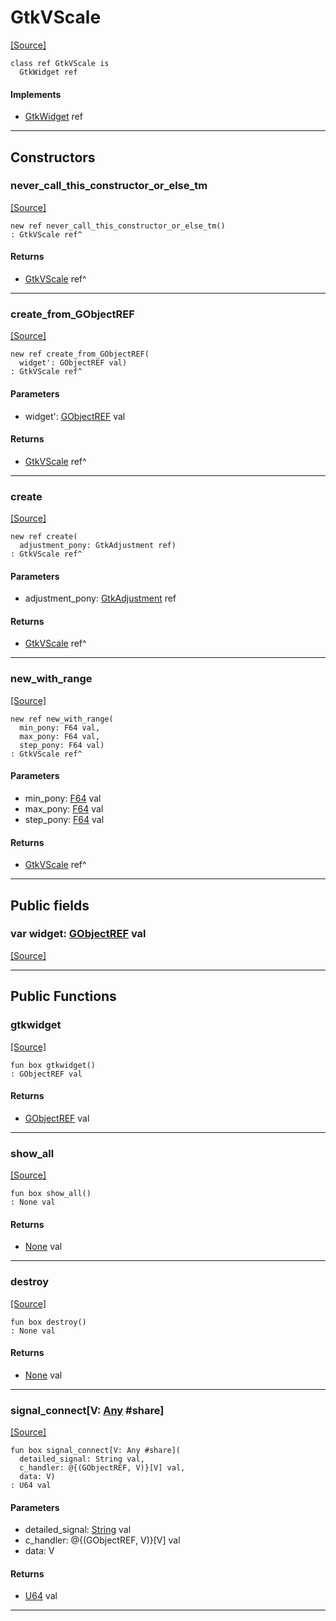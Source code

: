 # GtkVScale
<span class="source-link">[[Source]](src/gtk3/GtkVScale.md#L6)</span>
```pony
class ref GtkVScale is
  GtkWidget ref
```

#### Implements

* [GtkWidget](gtk3-GtkWidget.md) ref

---

## Constructors

### never_call_this_constructor_or_else_tm
<span class="source-link">[[Source]](src/gtk3/GtkVScale.md#L10)</span>


```pony
new ref never_call_this_constructor_or_else_tm()
: GtkVScale ref^
```

#### Returns

* [GtkVScale](gtk3-GtkVScale.md) ref^

---

### create_from_GObjectREF
<span class="source-link">[[Source]](src/gtk3/GtkVScale.md#L13)</span>


```pony
new ref create_from_GObjectREF(
  widget': GObjectREF val)
: GtkVScale ref^
```
#### Parameters

*   widget': [GObjectREF](gtk3-..-gobject-GObjectREF.md) val

#### Returns

* [GtkVScale](gtk3-GtkVScale.md) ref^

---

### create
<span class="source-link">[[Source]](src/gtk3/GtkVScale.md#L17)</span>


```pony
new ref create(
  adjustment_pony: GtkAdjustment ref)
: GtkVScale ref^
```
#### Parameters

*   adjustment_pony: [GtkAdjustment](gtk3-GtkAdjustment.md) ref

#### Returns

* [GtkVScale](gtk3-GtkVScale.md) ref^

---

### new_with_range
<span class="source-link">[[Source]](src/gtk3/GtkVScale.md#L20)</span>


```pony
new ref new_with_range(
  min_pony: F64 val,
  max_pony: F64 val,
  step_pony: F64 val)
: GtkVScale ref^
```
#### Parameters

*   min_pony: [F64](builtin-F64.md) val
*   max_pony: [F64](builtin-F64.md) val
*   step_pony: [F64](builtin-F64.md) val

#### Returns

* [GtkVScale](gtk3-GtkVScale.md) ref^

---

## Public fields

### var widget: [GObjectREF](gtk3-..-gobject-GObjectREF.md) val
<span class="source-link">[[Source]](src/gtk3/GtkVScale.md#L7)</span>



---

## Public Functions

### gtkwidget
<span class="source-link">[[Source]](src/gtk3/GtkVScale.md#L9)</span>


```pony
fun box gtkwidget()
: GObjectREF val
```

#### Returns

* [GObjectREF](gtk3-..-gobject-GObjectREF.md) val

---

### show_all
<span class="source-link">[[Source]](src/gtk3/GtkWidget.md#L4)</span>


```pony
fun box show_all()
: None val
```

#### Returns

* [None](builtin-None.md) val

---

### destroy
<span class="source-link">[[Source]](src/gtk3/GtkWidget.md#L7)</span>


```pony
fun box destroy()
: None val
```

#### Returns

* [None](builtin-None.md) val

---

### signal_connect\[V: [Any](builtin-Any.md) #share\]
<span class="source-link">[[Source]](src/gtk3/GtkWidget.md#L10)</span>


```pony
fun box signal_connect[V: Any #share](
  detailed_signal: String val,
  c_handler: @{(GObjectREF, V)}[V] val,
  data: V)
: U64 val
```
#### Parameters

*   detailed_signal: [String](builtin-String.md) val
*   c_handler: @{(GObjectREF, V)}[V] val
*   data: V

#### Returns

* [U64](builtin-U64.md) val

---

